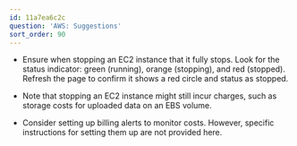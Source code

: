 ```yaml
---
id: 11a7ea6c2c
question: 'AWS: Suggestions'
sort_order: 90
---
```


- Ensure when stopping an EC2 instance that it fully stops. Look for the status indicator: green (running), orange (stopping), and red (stopped). Refresh the page to confirm it shows a red circle and status as stopped.
  
- Note that stopping an EC2 instance might still incur charges, such as storage costs for uploaded data on an EBS volume.
  
- Consider setting up billing alerts to monitor costs. However, specific instructions for setting them up are not provided here.